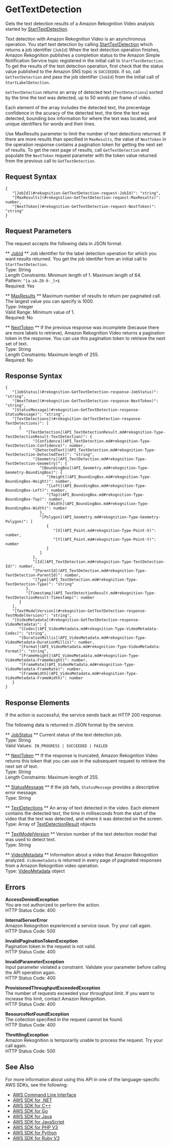 # GetTextDetection<a name="API_GetTextDetection"></a>

Gets the text detection results of a Amazon Rekognition Video analysis started by [StartTextDetection](API_StartTextDetection.md)\.

Text detection with Amazon Rekognition Video is an asynchronous operation\. You start text detection by calling [StartTextDetection](API_StartTextDetection.md) which returns a job identifier \(`JobId`\) When the text detection operation finishes, Amazon Rekognition publishes a completion status to the Amazon Simple Notification Service topic registered in the initial call to `StartTextDetection`\. To get the results of the text detection operation, first check that the status value published to the Amazon SNS topic is `SUCCEEDED`\. if so, call `GetTextDetection` and pass the job identifier \(`JobId`\) from the initial call of `StartLabelDetection`\.

 `GetTextDetection` returns an array of detected text \(`TextDetections`\) sorted by the time the text was detected, up to 50 words per frame of video\.

Each element of the array includes the detected text, the precentage confidence in the acuracy of the detected text, the time the text was detected, bounding box information for where the text was located, and unique identifiers for words and their lines\.

Use MaxResults parameter to limit the number of text detections returned\. If there are more results than specified in `MaxResults`, the value of `NextToken` in the operation response contains a pagination token for getting the next set of results\. To get the next page of results, call `GetTextDetection` and populate the `NextToken` request parameter with the token value returned from the previous call to `GetTextDetection`\.

## Request Syntax<a name="API_GetTextDetection_RequestSyntax"></a>

```
{
   "[JobId](#rekognition-GetTextDetection-request-JobId)": "string",
   "[MaxResults](#rekognition-GetTextDetection-request-MaxResults)": number,
   "[NextToken](#rekognition-GetTextDetection-request-NextToken)": "string"
}
```

## Request Parameters<a name="API_GetTextDetection_RequestParameters"></a>

The request accepts the following data in JSON format\.

 ** [JobId](#API_GetTextDetection_RequestSyntax) **   <a name="rekognition-GetTextDetection-request-JobId"></a>
Job identifier for the label detection operation for which you want results returned\. You get the job identifer from an initial call to `StartTextDetection`\.  
Type: String  
Length Constraints: Minimum length of 1\. Maximum length of 64\.  
Pattern: `^[a-zA-Z0-9-_]+$`   
Required: Yes

 ** [MaxResults](#API_GetTextDetection_RequestSyntax) **   <a name="rekognition-GetTextDetection-request-MaxResults"></a>
Maximum number of results to return per paginated call\. The largest value you can specify is 1000\.  
Type: Integer  
Valid Range: Minimum value of 1\.  
Required: No

 ** [NextToken](#API_GetTextDetection_RequestSyntax) **   <a name="rekognition-GetTextDetection-request-NextToken"></a>
If the previous response was incomplete \(because there are more labels to retrieve\), Amazon Rekognition Video returns a pagination token in the response\. You can use this pagination token to retrieve the next set of text\.  
Type: String  
Length Constraints: Maximum length of 255\.  
Required: No

## Response Syntax<a name="API_GetTextDetection_ResponseSyntax"></a>

```
{
   "[JobStatus](#rekognition-GetTextDetection-response-JobStatus)": "string",
   "[NextToken](#rekognition-GetTextDetection-response-NextToken)": "string",
   "[StatusMessage](#rekognition-GetTextDetection-response-StatusMessage)": "string",
   "[TextDetections](#rekognition-GetTextDetection-response-TextDetections)": [ 
      { 
         "[TextDetection](API_TextDetectionResult.md#rekognition-Type-TextDetectionResult-TextDetection)": { 
            "[Confidence](API_TextDetection.md#rekognition-Type-TextDetection-Confidence)": number,
            "[DetectedText](API_TextDetection.md#rekognition-Type-TextDetection-DetectedText)": "string",
            "[Geometry](API_TextDetection.md#rekognition-Type-TextDetection-Geometry)": { 
               "[BoundingBox](API_Geometry.md#rekognition-Type-Geometry-BoundingBox)": { 
                  "[Height](API_BoundingBox.md#rekognition-Type-BoundingBox-Height)": number,
                  "[Left](API_BoundingBox.md#rekognition-Type-BoundingBox-Left)": number,
                  "[Top](API_BoundingBox.md#rekognition-Type-BoundingBox-Top)": number,
                  "[Width](API_BoundingBox.md#rekognition-Type-BoundingBox-Width)": number
               },
               "[Polygon](API_Geometry.md#rekognition-Type-Geometry-Polygon)": [ 
                  { 
                     "[X](API_Point.md#rekognition-Type-Point-X)": number,
                     "[Y](API_Point.md#rekognition-Type-Point-Y)": number
                  }
               ]
            },
            "[Id](API_TextDetection.md#rekognition-Type-TextDetection-Id)": number,
            "[ParentId](API_TextDetection.md#rekognition-Type-TextDetection-ParentId)": number,
            "[Type](API_TextDetection.md#rekognition-Type-TextDetection-Type)": "string"
         },
         "[Timestamp](API_TextDetectionResult.md#rekognition-Type-TextDetectionResult-Timestamp)": number
      }
   ],
   "[TextModelVersion](#rekognition-GetTextDetection-response-TextModelVersion)": "string",
   "[VideoMetadata](#rekognition-GetTextDetection-response-VideoMetadata)": { 
      "[Codec](API_VideoMetadata.md#rekognition-Type-VideoMetadata-Codec)": "string",
      "[DurationMillis](API_VideoMetadata.md#rekognition-Type-VideoMetadata-DurationMillis)": number,
      "[Format](API_VideoMetadata.md#rekognition-Type-VideoMetadata-Format)": "string",
      "[FrameHeight](API_VideoMetadata.md#rekognition-Type-VideoMetadata-FrameHeight)": number,
      "[FrameRate](API_VideoMetadata.md#rekognition-Type-VideoMetadata-FrameRate)": number,
      "[FrameWidth](API_VideoMetadata.md#rekognition-Type-VideoMetadata-FrameWidth)": number
   }
}
```

## Response Elements<a name="API_GetTextDetection_ResponseElements"></a>

If the action is successful, the service sends back an HTTP 200 response\.

The following data is returned in JSON format by the service\.

 ** [JobStatus](#API_GetTextDetection_ResponseSyntax) **   <a name="rekognition-GetTextDetection-response-JobStatus"></a>
Current status of the text detection job\.  
Type: String  
Valid Values:` IN_PROGRESS | SUCCEEDED | FAILED` 

 ** [NextToken](#API_GetTextDetection_ResponseSyntax) **   <a name="rekognition-GetTextDetection-response-NextToken"></a>
If the response is truncated, Amazon Rekognition Video returns this token that you can use in the subsequent request to retrieve the next set of text\.  
Type: String  
Length Constraints: Maximum length of 255\.

 ** [StatusMessage](#API_GetTextDetection_ResponseSyntax) **   <a name="rekognition-GetTextDetection-response-StatusMessage"></a>
If the job fails, `StatusMessage` provides a descriptive error message\.  
Type: String

 ** [TextDetections](#API_GetTextDetection_ResponseSyntax) **   <a name="rekognition-GetTextDetection-response-TextDetections"></a>
An array of text detected in the video\. Each element contains the detected text, the time in milliseconds from the start of the video that the text was detected, and where it was detected on the screen\.  
Type: Array of [TextDetectionResult](API_TextDetectionResult.md) objects

 ** [TextModelVersion](#API_GetTextDetection_ResponseSyntax) **   <a name="rekognition-GetTextDetection-response-TextModelVersion"></a>
Version number of the text detection model that was used to detect text\.  
Type: String

 ** [VideoMetadata](#API_GetTextDetection_ResponseSyntax) **   <a name="rekognition-GetTextDetection-response-VideoMetadata"></a>
Information about a video that Amazon Rekognition analyzed\. `Videometadata` is returned in every page of paginated responses from a Amazon Rekognition video operation\.  
Type: [VideoMetadata](API_VideoMetadata.md) object

## Errors<a name="API_GetTextDetection_Errors"></a>

 **AccessDeniedException**   
You are not authorized to perform the action\.  
HTTP Status Code: 400

 **InternalServerError**   
Amazon Rekognition experienced a service issue\. Try your call again\.  
HTTP Status Code: 500

 **InvalidPaginationTokenException**   
Pagination token in the request is not valid\.  
HTTP Status Code: 400

 **InvalidParameterException**   
Input parameter violated a constraint\. Validate your parameter before calling the API operation again\.  
HTTP Status Code: 400

 **ProvisionedThroughputExceededException**   
The number of requests exceeded your throughput limit\. If you want to increase this limit, contact Amazon Rekognition\.  
HTTP Status Code: 400

 **ResourceNotFoundException**   
The collection specified in the request cannot be found\.  
HTTP Status Code: 400

 **ThrottlingException**   
Amazon Rekognition is temporarily unable to process the request\. Try your call again\.  
HTTP Status Code: 500

## See Also<a name="API_GetTextDetection_SeeAlso"></a>

For more information about using this API in one of the language\-specific AWS SDKs, see the following:
+  [AWS Command Line Interface](https://docs.aws.amazon.com/goto/aws-cli/rekognition-2016-06-27/GetTextDetection) 
+  [AWS SDK for \.NET](https://docs.aws.amazon.com/goto/DotNetSDKV3/rekognition-2016-06-27/GetTextDetection) 
+  [AWS SDK for C\+\+](https://docs.aws.amazon.com/goto/SdkForCpp/rekognition-2016-06-27/GetTextDetection) 
+  [AWS SDK for Go](https://docs.aws.amazon.com/goto/SdkForGoV1/rekognition-2016-06-27/GetTextDetection) 
+  [AWS SDK for Java](https://docs.aws.amazon.com/goto/SdkForJava/rekognition-2016-06-27/GetTextDetection) 
+  [AWS SDK for JavaScript](https://docs.aws.amazon.com/goto/AWSJavaScriptSDK/rekognition-2016-06-27/GetTextDetection) 
+  [AWS SDK for PHP V3](https://docs.aws.amazon.com/goto/SdkForPHPV3/rekognition-2016-06-27/GetTextDetection) 
+  [AWS SDK for Python](https://docs.aws.amazon.com/goto/boto3/rekognition-2016-06-27/GetTextDetection) 
+  [AWS SDK for Ruby V3](https://docs.aws.amazon.com/goto/SdkForRubyV3/rekognition-2016-06-27/GetTextDetection) 